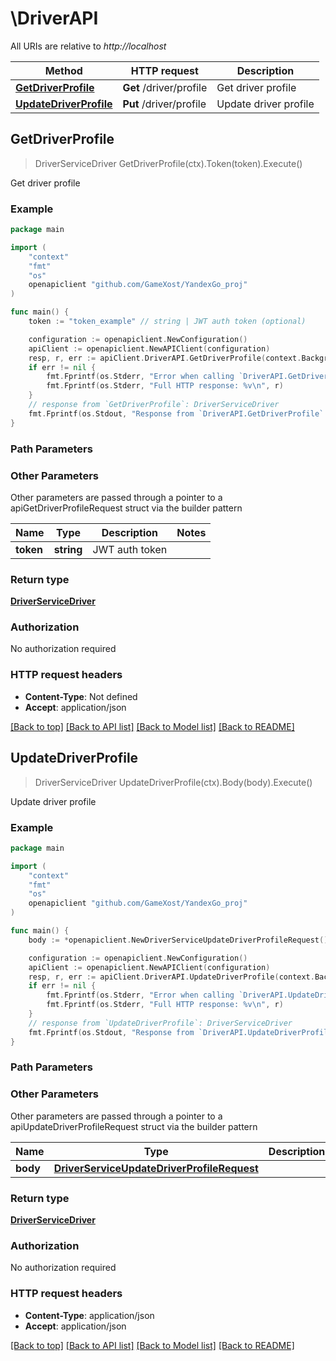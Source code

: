 # \DriverAPI

All URIs are relative to *http://localhost*

Method | HTTP request | Description
------------- | ------------- | -------------
[**GetDriverProfile**](DriverAPI.md#GetDriverProfile) | **Get** /driver/profile | Get driver profile
[**UpdateDriverProfile**](DriverAPI.md#UpdateDriverProfile) | **Put** /driver/profile | Update driver profile



## GetDriverProfile

> DriverServiceDriver GetDriverProfile(ctx).Token(token).Execute()

Get driver profile

### Example

```go
package main

import (
	"context"
	"fmt"
	"os"
	openapiclient "github.com/GameXost/YandexGo_proj"
)

func main() {
	token := "token_example" // string | JWT auth token (optional)

	configuration := openapiclient.NewConfiguration()
	apiClient := openapiclient.NewAPIClient(configuration)
	resp, r, err := apiClient.DriverAPI.GetDriverProfile(context.Background()).Token(token).Execute()
	if err != nil {
		fmt.Fprintf(os.Stderr, "Error when calling `DriverAPI.GetDriverProfile``: %v\n", err)
		fmt.Fprintf(os.Stderr, "Full HTTP response: %v\n", r)
	}
	// response from `GetDriverProfile`: DriverServiceDriver
	fmt.Fprintf(os.Stdout, "Response from `DriverAPI.GetDriverProfile`: %v\n", resp)
}
```

### Path Parameters



### Other Parameters

Other parameters are passed through a pointer to a apiGetDriverProfileRequest struct via the builder pattern


Name | Type | Description  | Notes
------------- | ------------- | ------------- | -------------
 **token** | **string** | JWT auth token | 

### Return type

[**DriverServiceDriver**](DriverServiceDriver.md)

### Authorization

No authorization required

### HTTP request headers

- **Content-Type**: Not defined
- **Accept**: application/json

[[Back to top]](#) [[Back to API list]](../README.md#documentation-for-api-endpoints)
[[Back to Model list]](../README.md#documentation-for-models)
[[Back to README]](../README.md)


## UpdateDriverProfile

> DriverServiceDriver UpdateDriverProfile(ctx).Body(body).Execute()

Update driver profile

### Example

```go
package main

import (
	"context"
	"fmt"
	"os"
	openapiclient "github.com/GameXost/YandexGo_proj"
)

func main() {
	body := *openapiclient.NewDriverServiceUpdateDriverProfileRequest() // DriverServiceUpdateDriverProfileRequest | 

	configuration := openapiclient.NewConfiguration()
	apiClient := openapiclient.NewAPIClient(configuration)
	resp, r, err := apiClient.DriverAPI.UpdateDriverProfile(context.Background()).Body(body).Execute()
	if err != nil {
		fmt.Fprintf(os.Stderr, "Error when calling `DriverAPI.UpdateDriverProfile``: %v\n", err)
		fmt.Fprintf(os.Stderr, "Full HTTP response: %v\n", r)
	}
	// response from `UpdateDriverProfile`: DriverServiceDriver
	fmt.Fprintf(os.Stdout, "Response from `DriverAPI.UpdateDriverProfile`: %v\n", resp)
}
```

### Path Parameters



### Other Parameters

Other parameters are passed through a pointer to a apiUpdateDriverProfileRequest struct via the builder pattern


Name | Type | Description  | Notes
------------- | ------------- | ------------- | -------------
 **body** | [**DriverServiceUpdateDriverProfileRequest**](DriverServiceUpdateDriverProfileRequest.md) |  | 

### Return type

[**DriverServiceDriver**](DriverServiceDriver.md)

### Authorization

No authorization required

### HTTP request headers

- **Content-Type**: application/json
- **Accept**: application/json

[[Back to top]](#) [[Back to API list]](../README.md#documentation-for-api-endpoints)
[[Back to Model list]](../README.md#documentation-for-models)
[[Back to README]](../README.md)

